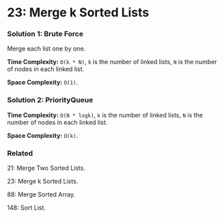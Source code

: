 # 23: Merge k Sorted Lists

### Solution 1: Brute Force
Merge each list one by one.

**Time Complexity:** `O(k * N)`, `k` is the number of linked lists, `N` is the number of nodes in each linked list.

**Space Complexity:** `O(1)`.

### Solution 2: PriorityQueue
**Time Complexity:** `O(N * logk)`, `k` is the number of linked lists, `N` is the number of nodes in each linked list.

**Space Complexity:** `O(k)`.

### Related
21: Merge Two Sorted Lists.

23: Merge k Sorted Lists.

88: Merge Sorted Array.

148: Sort List.
